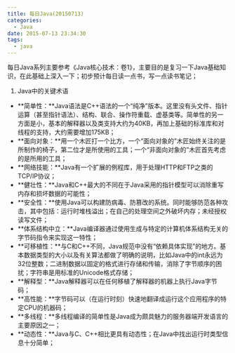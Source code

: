 ```yaml
---
title: 每日Java(20150713)
categories:
  - Java
date: 2015-07-13 23:34:30
tags:
  - java
---
```


每日Java系列主要参考《Java核心技术：卷1》，主要目的是复习一下Java基础知识，在此基础上深入一下；初步预计每日读一点书，写一点读书笔记；

<!-- more -->

1.  Java中的关键术语

*   **简单性：**Java语法是C++语法的一个“纯净”版本。这里没有头文件、指针运算（甚至指针语法）、结构、联合、操作符重载、虚基类等。简单性的另一方面是小，基本的解释器以及类支持大约为40KB，再加上基础的标准库和对线程的支持，大约需要增加175KB；
*   **面向对象：**用一个木匠打一个比方，一个“面向对象的”木匠始终关注的是所制作的椅子，第二位才是所使用的工具；一个“非面向对象的”木匠首先考虑的是所用的工具；
*   **网络技能：**Java有一个扩展的例程库，用于处理HTTP和FTP之类的TCP/IP协议；
*   **健壮性：**Java和C++最大的不同在于Java采用的指针模型可以消除重写内存和损坏数据的可能性；
*   **安全性：**使用Java可以构建防病毒、防篡改的系统。同时能够防范各种攻击，其中包括：运行时堆栈溢出；在自己的处理空间之外破坏内存；未经授权读写文件；
*   **体系结构中立：**Java编译器通过使用生成与特定的计算机体系结构无关的字节码指令来实现这一特性；
*   **可移植性：**与C和C++不同，Java规范中没有“依赖具体实现”的地方。基本数据类型的大小以及有关算法都做了明确的说明，比如Java中的int永远为32位整数；二进制数据以固定的格式进行存储和传输，消除了字节顺序的困扰；字符串是用标准的Unicode格式存储；
*   **解释型：**Java解释器可以在任何移植了解释器的机器上执行Java字节码；
*   **高性能：**字节码可以（在运行时刻）快速地翻译成运行这个应用程序的特定CPU的机器码；
*   **多线程：**多线程编译的简单性是Java成为颇具魅力的服务器端开发语言的主要原因之一；
*   **动态性：**Java与C、C++相比更具有动态性；在Java中找出运行时类型信息十分简单；
